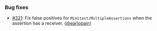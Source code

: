 ### Bug fixes

* [#321](https://github.com/rubocop/rubocop-minitest/issues/321): Fix false positives for `Minitest/MultipleAssertions` when the assertion has a receiver. ([@earlopain][])

[@earlopain]: https://github.com/earlopain
